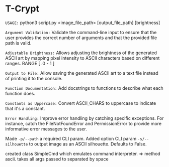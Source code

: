 
# T-Crypt 

`USAGE:` python3 script.py <image_file_path> [output_file_path] [brightness]

`Argument Validation:` Validate the command-line input to ensure that the user provides the correct number of arguments and that the provided file path is valid.

`Adjustable Brightness:` Allows adjusting the brightness of the generated ASCII art by mapping pixel intensity to ASCII characters based on different ranges. RANGE [ .0 - 1 ]

`Output to File:` Allow saving the generated ASCII art to a text file instead of printing it to the console. 

`Function Documentation:` Add docstrings to functions to describe what each function does.

`Constants as Uppercase:` Convert ASCII_CHARS to uppercase to indicate that it's a constant.

`Error Handling:` Improve error handling by catching specific exceptions. For instance, catch the FileNotFoundError and PermissionError to provide more informative error messages to the user.



Made `-p/--path` a required CLI param.
Added option CLI param `-s/--silhouette` to output image as an ASCII silhouette. Defaults to False.


created class SimpleCmd which emulates command interpreter.
	=> method ascii. takes all args passed to separated by space
